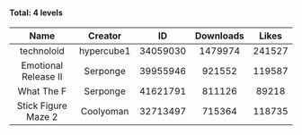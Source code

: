 #### Total: 4 levels

| Name | Creator | ID | Downloads | Likes |
|:---:|:---:|:---:|:---:|:---:|
| technoloid | hypercube1 | 34059030 | 1479974 | 241527
| Emotional Release II | Serponge | 39955946 | 921552 | 119587
| What The F | Serponge | 41621791 | 811126 | 89218
| Stick Figure Maze 2 | Coolyoman | 32713497 | 715364 | 118735
